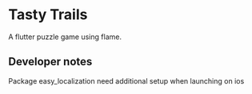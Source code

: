 # Tasty Trails

A flutter puzzle game using flame. 

## Developer notes

Package easy_localization need additional setup when launching on ios


